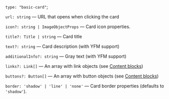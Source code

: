 `type: "basic-card"`;

`url: string` — URL that opens when clicking the card

`icon?: string | ImageObjectProps` — Card icon properties.

`title?: Title | string` — Card title

`text?: string` — Card description (with YFM support)

`additionalInfo?: string` — Gray text (with YFM support)

`links?: Link[]` — An array with link objects (see [Content blocks](?path=/story/information--common-types&viewMode=docs))

`buttons?: Button[]` — An array with button objects (see [Content blocks](?path=/story/information--common-types&viewMode=docs))

`border: 'shadow' | 'line' | 'none'` — Card border properties (defaults to `'shadow'`).
